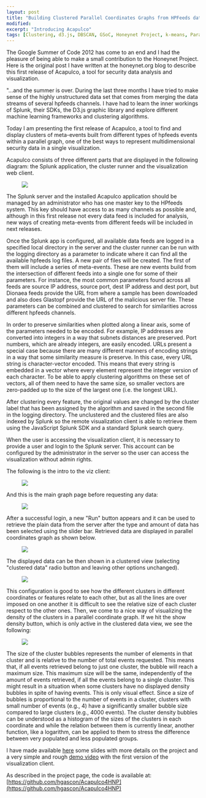 ```yaml
---
layout: post
title: "Building Clustered Parallel Coordinates Graphs from HPFeeds data"
modified:
excerpt: "Introducing Acapulco"
tags: [Clustering, d3.js, DBSCAN, GSoC, Honeynet Project, k-means, Parallel Coordinates, Splunk]
---
```


The Google Summer of Code 2012 has come to an end and I had the pleasure of being able to make a small contribution to the Honeynet Project. Here is the original post I have written at the honeynet.org blog to describe this first release of Acapulco, a tool for security data analysis and visualization.

"…and the summer is over. During the last three months I have tried to make sense of the highly unstructured data set that comes from merging the data streams of several hpfeeds channels. I have had to learn the inner workings of Splunk, their SDKs, the D3.js graphic library and explore different machine learning frameworks and clustering algorithms.

Today I am presenting the first release of Acapulco, a tool to find and display clusters of meta-events built from different types of hpfeeds events within a parallel graph, one of the best ways to represent multidimensional security data in a single visualization.

Acapulco consists of three different parts that are displayed in the following diagram: the Splunk application, the cluster runner and the visualization web client.


<figure>
    <img src="http://www.hugogascon.com/images/2012-08-23-Introducing-Acapulco-Building-Clustered-Parallel-Coordinates-Graphs-from-HPFeeds-data/acapulco_total_schema.png">
</figure>


The Splunk server and the installed Acapulco application should be managed by an administrator who has one master key to the HPfeeds system. This key should have access to as many channels as possible and, although in this first release not every data feed is included for analysis, new ways of creating meta-events from different feeds will be included in next releases.

Once the Splunk app is configured, all available data feeds are logged in a specified local directory in the server and the cluster runner can be run with the logging directory as a parameter to indicate where it can find all the available hpfeeds log files. A new pair of files will be created. The first of them will include a series of meta-events. These are new events build from the intersection of different feeds into a single one for some of their parameters. For instance, the most common parameters found across all feeds are source IP address, source port, dest IP address and dest port, but Dionaea feeds provide the URL from where a sample has been downloaded and also does Glastopf provide the URL of the malicious server file. These parameters can be combined and clustered to search for similarities across different hpfeeds channels.

In order to preserve similarities when plotted along a linear axis, some of the parameters needed to be encoded. For example, IP addresses are converted into integers in a way that subnets distances are preserved. Port numbers, which are already integers, are easily encoded. URLs present a special case because there are many different manners of encoding strings in a way that some similarity measure is preserve. In this case, every URL string is character-vector encoded. This means that every string is embedded in a vector where every element represent the integer version of each character. To be able to apply clustering algorithms on these set of vectors, all of them need to have the same size, so smaller vectors are zero-padded up to the size of the largest one (i.e. the longest URL).

After clustering every feature, the original values are changed by the cluster label that has been assigned by the algorithm and saved in the second file in the logging directory. The unclustered and the clustered files are also indexed by Splunk so the remote visualization client is able to retrieve them using the JavaScript Splunk SDK and a standard Splunk search query.

When the user is accessing the visualization client, it is necessary to provide a user and login to the Splunk server. This account can be configured by the administrator in the server so the user can access the visualization without admin rights.

The following is the intro to the viz client:


<figure>
    <img src="http://www.hugogascon.com/images/2012-08-23-Introducing-Acapulco-Building-Clustered-Parallel-Coordinates-Graphs-from-HPFeeds-data/1.png">
</figure>


And this is the main graph page before requesting any data:


<figure>
    <img src="http://www.hugogascon.com/images/2012-08-23-Introducing-Acapulco-Building-Clustered-Parallel-Coordinates-Graphs-from-HPFeeds-data/2.png">
</figure>


After a successful login, a new "Run" button appears and it can be used to retrieve the plain data from the server after the type and amount of data has been selected using the slider bar. Retrieved data are displayed in parallel coordinates graph as shown below.


<figure>
    <img src="http://www.hugogascon.com/images/2012-08-23-Introducing-Acapulco-Building-Clustered-Parallel-Coordinates-Graphs-from-HPFeeds-data/3.png">
</figure>


The displayed data can be then shown in a clustered view (selecting "clustered data" radio button and leaving other options unchanged).


<figure>
    <img src="http://www.hugogascon.com/images/2012-08-23-Introducing-Acapulco-Building-Clustered-Parallel-Coordinates-Graphs-from-HPFeeds-data/4.png">
</figure>


This configuration is good to see how the different clusters in different coordinates or features relate to each other, but as all the lines are over imposed on one another it is difficult to see the relative size of each cluster respect to the other ones. Then, we come to a nice way of visualizing the density of the clusters in a parallel coordinate graph. If we hit the show density button, which is only active in the clustered data view, we see the following:


<figure>
    <img src="http://www.hugogascon.com/images/2012-08-23-Introducing-Acapulco-Building-Clustered-Parallel-Coordinates-Graphs-from-HPFeeds-data/5.png">
</figure>


The size of the cluster bubbles represents the number of elements in that cluster and is relative to the number of total events requested. This means that, if all events retrieved belong to just one cluster, the bubble will reach a maximum size. This maximum size will be the same, independently of the amount of events retrieved, if all the events belong to a single cluster. This might result in a situation when some clusters have no displayed density bubbles in spite of having events. This is only visual effect. Since a size of bubbles is proportional to the number of events in a cluster, clusters with small number of events (e.g., 4) have a significantly smaller bubble size compared to large clusters (e.g., 4000 events). The cluster density bubbles can be understood as a histogram of the sizes of the clusters in each coordinate and while the relation between them is currently linear, another function, like a logarithm, can be applied to them to stress the difference between very populated and less populated groups.

I have made available [here](https://www.honeynet.org/files/hgascon_acapulco_gsoc_0.pdf) some slides with more details on the project and a very simple and rough [demo video](https://vimeo.com/48014065) with the first version of the visualization client.

>

As described in the project page, the code is available at:
[https://github.com/hgascon/Acapulco4HNP](https://github.com/hgascon/Acapulco4HNP)
